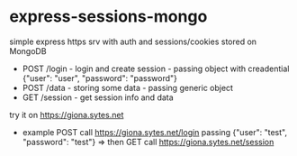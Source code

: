# express-sessions-mongo
simple express https srv with auth and sessions/cookies stored on MongoDB

- POST /login   - login and create session  - passing object with creadential {"user": "user", "password": "password"}
- POST /data    - storing some data         - passing generic object 
- GET  /session - get session info and data

try it on https://giona.sytes.net

- example POST call https://giona.sytes.net/login passing {"user": "test", "password": "test"} => then GET call https://giona.sytes.net/session

